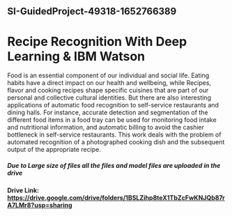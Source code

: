 ## SI-GuidedProject-49318-1652766389
# Recipe Recognition With Deep Learning  &amp; IBM Watson
Food is an essential component of our individual and social life. Eating habits have a direct impact on our health and wellbeing, while Recipes, flavor and cooking recipes shape specific cuisines that are part of our personal and collective cultural identities. But there are also interesting applications of automatic food recognition to self-service restaurants and dining halls. For instance, accurate detection and segmentation of the different food items in a food tray can be used for monitoring food intake and nutritional information, and automatic billing to avoid the cashier bottleneck in self-service restaurants. This work deals with the problem of automated recognition of a photographed cooking dish and the subsequent output of the appropriate recipe.

##### Due to Large size of files all the files and model files are uploaded in the drive
#### Drive Link: https://drive.google.com/drive/folders/1BSLZihp8teX1TbZcFwKNJQb87rA7LMr8?usp=sharing 
